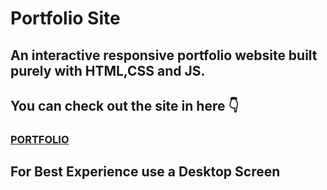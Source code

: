 # Portfolio Site

## An interactive responsive portfolio website built purely with HTML,CSS and JS.

## You can check out the site in here 👇

<h3><a href = "https://rashafathima.github.io/Rasha-s-Portfolio/"> PORTFOLIO </a></h3>

## For Best Experience use a Desktop Screen


